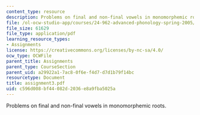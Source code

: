 ```yaml
---
content_type: resource
description: Problems on final and non-final vowels in monomorphemic roots.
file: /ol-ocw-studio-app/courses/24-962-advanced-phonology-spring-2005/c596d008bf44082d2036e8a9fba5025a_assignment3.pdf
file_size: 61629
file_type: application/pdf
learning_resource_types:
- Assignments
license: https://creativecommons.org/licenses/by-nc-sa/4.0/
ocw_type: OCWFile
parent_title: Assignments
parent_type: CourseSection
parent_uid: a29922a1-7ac8-0f6e-f4d7-d7d1b79f14bc
resourcetype: Document
title: assignment3.pdf
uid: c596d008-bf44-082d-2036-e8a9fba5025a
---
```

Problems on final and non-final vowels in monomorphemic roots.